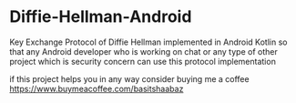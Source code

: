 # Diffie-Hellman-Android
Key Exchange Protocol of Diffie Hellman implemented in Android Kotlin so that any Android developer who is working on chat or any type of other project which is security concern can use this protocol implementation 

if this project helps you in any way consider buying me a coffee https://www.buymeacoffee.com/basitshaabaz
